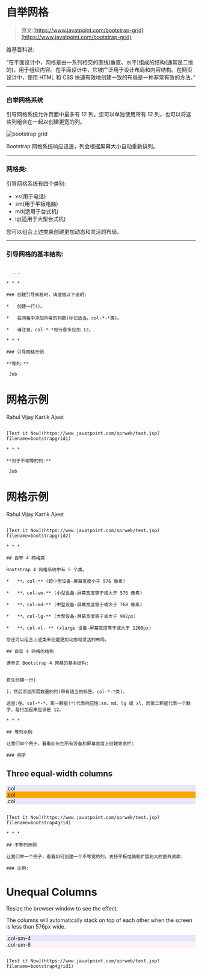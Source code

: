 # 自举网格

> 原文:[https://www.javatpoint.com/bootstrap-grid](https://www.javatpoint.com/bootstrap-grid)

维基百科说:

“在平面设计中，网格是由一系列相交的直线(垂直、水平)组成的结构(通常是二维的)，用于组织内容。在平面设计中，它被广泛用于设计布局和内容结构。在网页设计中，使用 HTML 和 CSS 快速有效地创建一致的布局是一种非常有效的方法。”

* * *

### 自举网格系统

引导网格系统允许页面中最多有 12 列。您可以单独使用所有 12 列，也可以将这些列组合在一起以创建更宽的列。

![bootstrap grid](../Images/9d258b9c67e2e994628f286cef9d98b6.png)

Bootstrap 网格系统响应迅速，列会根据屏幕大小自动重新排列。

* * *

### 网格类:

引导网格系统有四个类别:

*   xs(用于电话)
*   sm(用于平板电脑)
*   md(适用于台式机)
*   lg(适用于大型台式机)

您可以组合上述类来创建更加动态和灵活的布局。

* * *

### 引导网格的基本结构:

```

  ...

* * *

### 创建引导网格时，请遵循以下说明:

*   创建一行()。

*   在网格中添加所需的列数(标记适当。col-*-*类)。

*   请注意。col-*-*每行最多应加 12。

* * *

### 引导网格示例

**等列:**

```

     Job

# 网格示例

  Rahul
  Vijay
  Kartik
  Ajeet

```

[Test it Now](https://www.javatpoint.com/oprweb/test.jsp?filename=bootstrapgrid1)

* * *

**对于不相等的列:**

```

     Job

# 网格示例

  Rahul
  Vijay
  Kartik
  Ajeet

```

[Test it Now](https://www.javatpoint.com/oprweb/test.jsp?filename=bootstrapgrid2)

* * *

## 自举 4 网格类

Bootstrap 4 网格系统中有 5 个类。

*   **。col-** (超小型设备-屏幕宽度小于 576 像素)

*   **。col-sm-** (小型设备-屏幕宽度等于或大于 576 像素)

*   **。col-md-** (中型设备-屏幕宽度等于或大于 768 像素)

*   **。col-lg-** (大型设备-屏幕宽度等于或大于 992px)

*   **。col-xl- ** (xlarge 设备-屏幕宽度等于或大于 1200px)

您还可以组合上述类来创建更加动态和灵活的布局。

## 自举 4 网格的结构

请参见 Bootstrap 4 网格的基本结构:

```
<!-- Control the column width, and how they should appear on different devices -->
<div class="row">
  <div class="col-*-*"></div>
  <div class="col-*-*"></div>
</div>
<div class="row">
  <div class="col-*-*"></div>
  <div class="col-*-*"></div>
  <div class="col-*-*"></div>
</div>

<!-- Or let Bootstrap automatically handle the layout -->
<div class="row">
  <div class="col"></div>
  <div class="col"></div>
  <div class="col"></div>
</div>

```

首先创建一行(

)，然后添加所需数量的列(带有适当的标签。col-*-*类)。

这里:在。col-*-*，第一颗星(*)代表响应性:sm、md、lg 或 xl，而第二颗星代表一个数字，每行加起来应该是 12。

* * *

## 等列示例

让我们举个例子，看看如何在所有设备和屏幕宽度上创建等宽栏:

### 例子

```
<!DOCTYPE html>
<html lang="en">
<head>
  <title>Bootstrap Example</title>
  <meta charset="utf-8">
  <meta name="viewport" content="width=device-width, initial-scale=1">
  <link rel="stylesheet" href="https://maxcdn.bootstrapcdn.com/bootstrap/4.0.0-beta.2/css/bootstrap.min.css">
  <script src="https://ajax.googleapis.com/ajax/libs/jquery/3.2.1/jquery.min.js"></script>
  <script src="https://cdnjs.cloudflare.com/ajax/libs/popper.js/1.12.6/umd/popper.min.js"></script>
  <script src="https://maxcdn.bootstrapcdn.com/bootstrap/4.0.0-beta.2/js/bootstrap.min.js"></script>
</head>
<body>

<div class="container-fluid">
  <h2>Three equal-width columns</h2>
  <div class="row">
    <div class="col" style="background-color:lavender;">.col</div>
    <div class="col" style="background-color:orange;">.col</div>
    <div class="col" style="background-color:lavender;">.col</div>

  </div>
</div>

</body>
</html>

```

[Test it Now](https://www.javatpoint.com/oprweb/test.jsp?filename=bootstrap4grid)

* * *

## 不等列示例

让我们举一个例子，看看如何创建一个不等宽的列，支持平板电脑和扩展到大的额外桌面:

### 示例:

```
<!DOCTYPE html>
<html lang="en">
<head>
  <title>Bootstrap Example</title>
  <meta charset="utf-8">
  <meta name="viewport" content="width=device-width, initial-scale=1">
  <link rel="stylesheet" href="https://maxcdn.bootstrapcdn.com/bootstrap/4.0.0-beta.2/css/bootstrap.min.css">
  <script src="https://ajax.googleapis.com/ajax/libs/jquery/3.2.1/jquery.min.js"></script>
  <script src="https://cdnjs.cloudflare.com/ajax/libs/popper.js/1.12.6/umd/popper.min.js"></script>
  <script src="https://maxcdn.bootstrapcdn.com/bootstrap/4.0.0-beta.2/js/bootstrap.min.js"></script>
</head>
<body>

<div class="container-fluid">
  <h1>Unequal Columns</h1>
  <p>Resize the browser window to see the effect.</p>
  <p>The columns will automatically stack on top of each other when the screen is less than 576px wide.</p>
  <div class="row">
    <div class="col-sm-4" style="background-color:lavender;">.col-sm-4</div>
    <div class="col-sm-8" style="background-color:lavenderblush;">.col-sm-8</div>
  </div>
</div>

</body>
</html>

```

[Test it Now](https://www.javatpoint.com/oprweb/test.jsp?filename=bootstrap4grid1)

```